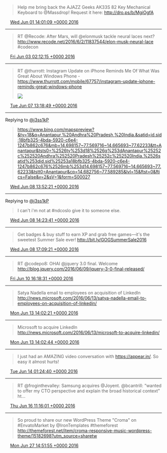 > Help me bring back the AJAZZ Geeks AK33S 82 Key Mechanical Keyboard to @Massdrop! Request it here:  http://dro.ps/b/MgiOgfA

<img src="/media/tweet.ico" width="12" /> [Wed Jun 01 14:01:09 +0000 2016](https://twitter.com/eduplessis/status/738007479049719808)

----

> RT @Recode: After Mars, will @elonmusk tackle neural laces next? http://www.recode.net/2016/6/2/11837544/elon-musk-neural-lace #codecon

<img src="/media/tweet.ico" width="12" /> [Fri Jun 03 02:12:15 +0000 2016](https://twitter.com/eduplessis/status/738553855298940928)

----

> RT @thurrott: Instagram Update on iPhone Reminds Me Of What Was Great About Windows Phone - https://www.thurrott.com/mobile/67757/instagram-update-iphone-reminds-great-windows-phone
>
> ![](/media/740171154644709376-CkWZu2SWsAABcsA.jpg)

<img src="/media/tweet.ico" width="12" /> [Tue Jun 07 13:18:49 +0000 2016](https://twitter.com/eduplessis/status/740171154644709376)

----

Replying to [@j3ss1kP](https://twitter.com/j3ss1kP/status/740512499355779073)

> https://www.bing.com/mapspreview?&ty=18&q=Anantapur,%20Andhra%20Pradesh,%20India.&satid=id.sid:18bfb325-4bda-5920-c6e4-1247b862c676&mb=14.698157~77.569716~14.665693~77.62233&tt=Anantapur&tsts0=%2526ty%253d18%2526q%253dAnantapur%25252c%252520Andhra%252520Pradesh%25252c%252520India.%2526satid%253did.sid%25253a18bfb325-4bda-5920-c6e4-1247b862c676%2526mb%253d14.698157~77.569716~14.665693~77.62233&tstt0=Anantapur&cp=14.682756~77.589285&lvl=15&ftst=0&ftics=False&v=2&sV=1&form=S00027

<img src="/media/tweet.ico" width="12" /> [Wed Jun 08 13:52:21 +0000 2016](https://twitter.com/eduplessis/status/740541982414635010)

----

Replying to [@j3ss1kP](https://twitter.com/j3ss1kP/status/740547902582489088)

> I can't i'm not at #ndcoslo give it to someone else.

<img src="/media/tweet.ico" width="12" /> [Wed Jun 08 14:23:41 +0000 2016](https://twitter.com/eduplessis/status/740549868175953920)

----

> Get badges &amp; buy stuff to earn XP and grab free games—it's the sweetest Summer Sale ever! http://bit.ly/GOGSummerSale2016

<img src="/media/tweet.ico" width="12" /> [Wed Jun 08 17:09:21 +0000 2016](https://twitter.com/eduplessis/status/740591559549259776)

----

> RT @codepo8: OHAI @jquery 3.0 final. Welcome http://blog.jquery.com/2016/06/09/jquery-3-0-final-released/

<img src="/media/tweet.ico" width="12" /> [Fri Jun 10 16:18:31 +0000 2016](https://twitter.com/eduplessis/status/741303538861658113)

----

> Satya Nadella email to employees on acquisition of LinkedIn http://news.microsoft.com/2016/06/13/satya-nadella-email-to-employees-on-acquisition-of-linkedin/

<img src="/media/tweet.ico" width="12" /> [Mon Jun 13 14:02:21 +0000 2016](https://twitter.com/eduplessis/status/742356435846238208)

----

> Microsoft to acquire LinkedIn http://news.microsoft.com/2016/06/13/microsoft-to-acquire-linkedin/

<img src="/media/tweet.ico" width="12" /> [Mon Jun 13 14:02:44 +0000 2016](https://twitter.com/eduplessis/status/742356532512362496)

----

> I just had an AMAZING video conversation with https://appear.in/. So easy it almost hurts!

<img src="/media/tweet.ico" width="12" /> [Tue Jun 14 01:24:40 +0000 2016](https://twitter.com/eduplessis/status/742528148064096256)

----

> RT @froginthevalley: Samsung acquires @Joyent. @bcantrill: “wanted to offer my CTO perspective and explain the broad historical context” ht…

<img src="/media/tweet.ico" width="12" /> [Thu Jun 16 11:16:01 +0000 2016](https://twitter.com/eduplessis/status/743401742507843584)

----

> So proud to share our new WordPress Theme "Croma" on #EnvatoMarket by @IronTemplates #themeforest http://themeforest.net/item/croma-responsive-music-wordpress-theme/15182698?utm_source=sharetw

<img src="/media/tweet.ico" width="12" /> [Mon Jun 27 14:51:55 +0000 2016](https://twitter.com/eduplessis/status/747442338704797696)